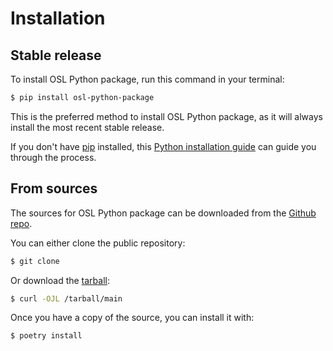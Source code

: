 # Installation

## Stable release

To install OSL Python package, run this command in your
terminal:

```bash
$ pip install osl-python-package
```

This is the preferred method to install OSL Python package,
as it will always install the most recent stable release.

If you don't have [pip](https://pip.pypa.io) installed, this
[Python installation guide](http://docs.python-guide.org/en/latest/starting/installation/)
can guide you through the process.

## From sources

The sources for OSL Python package can be downloaded from
the [Github repo]().

You can either clone the public repository:

```bash
$ git clone 
```

Or download the
[tarball](/tarball/main):

```bash
$ curl -OJL /tarball/main
```

Once you have a copy of the source, you can install it with:

```bash
$ poetry install
```
